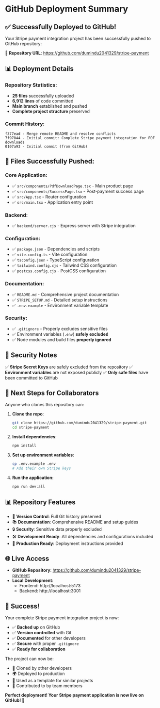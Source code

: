 # GitHub Deployment Summary

## ✅ Successfully Deployed to GitHub!

Your Stripe payment integration project has been successfully pushed to GitHub repository:

**🔗 Repository URL**: https://github.com/dumindu2041329/stripe-payment

## 📊 Deployment Details

### Repository Statistics:
- **25 files** successfully uploaded
- **6,912 lines** of code committed
- **Main branch** established and pushed
- **Complete project structure** preserved

### Commit History:
```
f377ead - Merge remote README and resolve conflicts
7f97844 - Initial commit: Complete Stripe payment integration for PDF downloads
0107a93 - Initial commit (from GitHub)
```

## 📁 Files Successfully Pushed:

### Core Application:
- ✅ `src/components/PdfDownloadPage.tsx` - Main product page
- ✅ `src/components/SuccessPage.tsx` - Post-payment success page
- ✅ `src/App.tsx` - Router configuration
- ✅ `src/main.tsx` - Application entry point

### Backend:
- ✅ `backend/server.cjs` - Express server with Stripe integration

### Configuration:
- ✅ `package.json` - Dependencies and scripts
- ✅ `vite.config.ts` - Vite configuration
- ✅ `tsconfig.json` - TypeScript configuration
- ✅ `tailwind.config.cjs` - Tailwind CSS configuration
- ✅ `postcss.config.cjs` - PostCSS configuration

### Documentation:
- ✅ `README.md` - Comprehensive project documentation
- ✅ `STRIPE_SETUP.md` - Detailed setup instructions
- ✅ `.env.example` - Environment variable template

### Security:
- ✅ `.gitignore` - Properly excludes sensitive files
- ✅ Environment variables (`.env`) **safely excluded**
- ✅ Node modules and build files **properly ignored**

## 🔐 Security Notes

✅ **Stripe Secret Keys** are safely excluded from the repository
✅ **Environment variables** are not exposed publicly
✅ **Only safe files** have been committed to GitHub

## 🚀 Next Steps for Collaborators

Anyone who clones this repository can:

1. **Clone the repo**:
   ```bash
   git clone https://github.com/dumindu2041329/stripe-payment.git
   cd stripe-payment
   ```

2. **Install dependencies**:
   ```bash
   npm install
   ```

3. **Set up environment variables**:
   ```bash
   cp .env.example .env
   # Add their own Stripe keys
   ```

4. **Run the application**:
   ```bash
   npm run dev:all
   ```

## 📊 Repository Features

- 🔄 **Version Control**: Full Git history preserved
- 📚 **Documentation**: Comprehensive README and setup guides
- 🔒 **Security**: Sensitive data properly excluded
- 🛠️ **Development Ready**: All dependencies and configurations included
- 🎯 **Production Ready**: Deployment instructions provided

## 🌐 Live Access

- **GitHub Repository**: https://github.com/dumindu2041329/stripe-payment
- **Local Development**: 
  - Frontend: http://localhost:5173
  - Backend: http://localhost:3001

## 🎉 Success!

Your complete Stripe payment integration project is now:
- ✅ **Backed up** on GitHub
- ✅ **Version controlled** with Git
- ✅ **Documented** for other developers
- ✅ **Secure** with proper `.gitignore`
- ✅ **Ready for collaboration**

The project can now be:
- 🔄 Cloned by other developers
- 🌍 Deployed to production
- 📝 Used as a template for similar projects
- 🤝 Contributed to by team members

**Perfect deployment! Your Stripe payment application is now live on GitHub! 🚀**